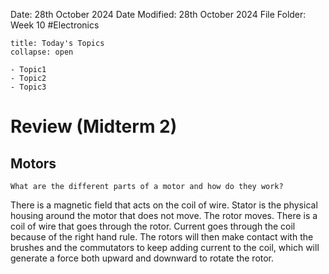 Date: 28th October 2024
Date Modified: 28th October 2024
File Folder: Week 10
#Electronics

```ad-abstract
title: Today's Topics
collapse: open

- Topic1
- Topic2
- Topic3

```


# Review (Midterm 2)

## Motors

```ad-question
What are the different parts of a motor and how do they work?
```

There is a magnetic field that acts on the coil of wire. Stator is the physical housing around the motor that does not move. The rotor moves. There is a coil of wire that goes through the rotor. Current goes through the coil because of the right hand rule. The rotors will then make contact with the brushes and the commutators to keep adding current to the coil, which will generate a force both upward and downward to rotate the rotor.



